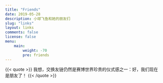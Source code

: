 ```yaml
---
title: "Friends"
date: 2019-05-28
description: 小球飞鱼和她的朋友们
slug: "links"
layout: links
comments: false
license: false
menu:
    main:
        weight: -70
        pre: friends
---
```


{{< quote >}}
我想，交换友链仍然是赛博世界珍贵的仪式感之一：好，我们现在是朋友了！
{{< /quote >}}



